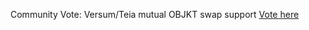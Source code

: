 Community Vote: Versum/Teia mutual OBJKT swap support
[Vote here](https://vote.hencommunity.quest/vote/QmQdgL954By1DNuam2abaQd4B8o9UzWaJgrfsK9xjabWQg)
